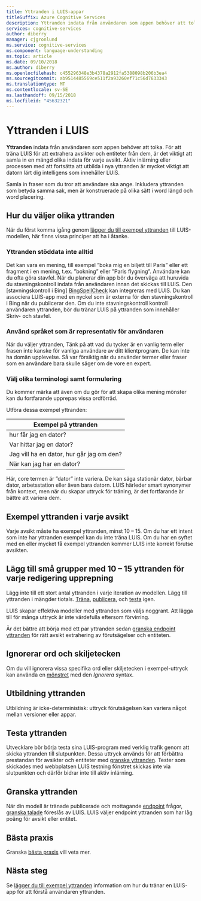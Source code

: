 ```yaml
---
title: Yttranden i LUIS-appar
titleSuffix: Azure Cognitive Services
description: Yttranden indata från användaren som appen behöver att tolka. Samla in fraser som du tror att användare ska ange. Inkludera yttranden som betyda samma sak, men är konstruerade på olika sätt i word längd och word placering.
services: cognitive-services
author: diberry
manager: cjgronlund
ms.service: cognitive-services
ms.component: language-understanding
ms.topic: article
ms.date: 09/10/2018
ms.author: diberry
ms.openlocfilehash: c455296348e3b4378a2912fa5388098b206b3ea4
ms.sourcegitcommit: ab9514485569ce511f2a93260ef71c56d7633343
ms.translationtype: MT
ms.contentlocale: sv-SE
ms.lasthandoff: 09/15/2018
ms.locfileid: "45632321"
---
```

# <a name="utterances-in-luis"></a>Yttranden i LUIS

**Yttranden** indata från användaren som appen behöver att tolka. För att träna LUIS för att extrahera avsikter och entiteter från dem, är det viktigt att samla in en mängd olika indata för varje avsikt. Aktiv inlärning eller processen med att fortsätta att utbilda i nya yttranden är mycket viktigt att datorn lärt dig intelligens som innehåller LUIS.

Samla in fraser som du tror att användare ska ange. Inkludera yttranden som betyda samma sak, men är konstruerade på olika sätt i word längd och word placering. 

## <a name="how-to-choose-varied-utterances"></a>Hur du väljer olika yttranden
När du först komma igång genom [lägger du till exempel yttranden](luis-how-to-add-example-utterances.md) till LUIS-modellen, här finns vissa principer att ha i åtanke.

### <a name="utterances-arent-always-well-formed"></a>Yttranden stöddata inte alltid
Det kan vara en mening, till exempel ”boka mig en biljett till Paris” eller ett fragment i en mening, t.ex. ”bokning” eller ”Paris flygning”.  Användare kan du ofta göra stavfel. När du planerar din app bör du överväga att huruvida du stavningskontroll indata från användaren innan det skickas till LUIS. Den [stavningskontroll i Bing] [ BingSpellCheck] kan integreras med LUIS. Du kan associera LUIS-app med en nyckel som är externa för den stavningskontroll i Bing när du publicerar den. Om du inte stavningskontroll kontroll användaren yttranden, bör du tränar LUIS på yttranden som innehåller Skriv- och stavfel.

### <a name="use-the-representative-language-of-the-user"></a>Använd språket som är representativ för användaren
När du väljer yttranden, Tänk på att vad du tycker är en vanlig term eller frasen inte kanske för vanliga användare av ditt klientprogram. De kan inte ha domän upplevelse. Så var försiktig när du använder termer eller fraser som en användare bara skulle säger om de vore en expert.

### <a name="choose-varied-terminology-as-well-as-phrasing"></a>Välj olika terminologi samt formulering
Du kommer märka att även om du gör för att skapa olika mening mönster kan du fortfarande upprepas vissa ordförråd.

Utföra dessa exempel yttranden:

|Exempel på yttranden|
|--|
|hur får jag en dator?|
|Var hittar jag en dator?|
|Jag vill ha en dator, hur går jag om den?|
|När kan jag har en dator?| 

Här, core termen är ”dator” inte variera. De kan säga stationär dator, bärbar dator, arbetsstation eller även bara datorn. LUIS härleder smart synonymer från kontext, men när du skapar uttryck för träning, är det fortfarande är bättre att variera dem.

## <a name="example-utterances-in-each-intent"></a>Exempel yttranden i varje avsikt
Varje avsikt måste ha exempel yttranden, minst 10 – 15. Om du har ett intent som inte har yttranden exempel kan du inte träna LUIS. Om du har en syftet med en eller mycket få exempel yttranden kommer LUIS inte korrekt förutse avsikten. 

## <a name="add-small-groups-of-10-15-utterances-for-each-authoring-iteration"></a>Lägg till små grupper med 10 – 15 yttranden för varje redigering upprepning
Lägg inte till ett stort antal yttranden i varje iteration av modellen. Lägg till yttranden i mängder tiotals. [Träna](luis-how-to-train.md), [publicera](luis-how-to-publish-app.md), och [testa](luis-interactive-test.md) igen.  

LUIS skapar effektiva modeller med yttranden som väljs noggrant. Att lägga till för många uttryck är inte värdefulla eftersom förvirring.  

Är det bättre att börja med ett par yttranden sedan [granska endpoint yttranden](luis-how-to-review-endoint-utt.md) för rätt avsikt extrahering av förutsägelser och entiteten.

## <a name="ignoring-words-and-punctuation"></a>Ignorerar ord och skiljetecken
Om du vill ignorera vissa specifika ord eller skiljetecken i exempel-uttryck kan använda en [mönstret](luis-concept-patterns.md#pattern-syntax) med den _Ignorera_ syntax. 

## <a name="training-utterances"></a>Utbildning yttranden
Utbildning är icke-deterministisk: uttryck förutsägelsen kan variera något mellan versioner eller appar.

## <a name="testing-utterances"></a>Testa yttranden 

Utvecklare bör börja testa sina LUIS-program med verklig trafik genom att skicka yttranden till slutpunkten. Dessa uttryck används för att förbättra prestandan för avsikter och entiteter med [granska yttranden](luis-how-to-review-endoint-utt.md). Tester som skickades med webbplatsen LUIS testning fönstret skickas inte via slutpunkten och därför bidrar inte till aktiv inlärning. 

## <a name="review-utterances"></a>Granska yttranden
När din modell är tränade publicerade och mottagande [endpoint](luis-glossary.md#endpoint) frågor, [granska talade](luis-how-to-review-endoint-utt.md) föreslås av LUIS. LUIS väljer endpoint yttranden som har låg poäng för avsikt eller entitet. 

## <a name="best-practices"></a>Bästa praxis
Granska [bästa praxis](luis-concept-best-practices.md) vill veta mer.

## <a name="next-steps"></a>Nästa steg
Se [lägger du till exempel yttranden](luis-how-to-add-example-utterances.md) information om hur du tränar en LUIS-app för att förstå användaren yttranden.

[BingSpellCheck]: https://docs.microsoft.com/azure/cognitive-services/bing-spell-check/proof-text
